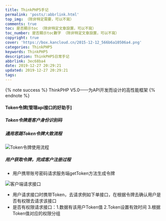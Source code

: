 ```yaml
---
title: ThinkPHP5手记
permalink: 'posts/:abbrlink.html'
top_img: （除非特定需要，可以不寫）
comments: true
toc: 是否顯示toc （除非特定文章設置，可以不寫）
toc_number: 是否顯示toc數字 （除非特定文章設置，可以不寫）
copyright: true
cover: 'https://box.kancloud.cn/2015-12-12_566b6a10506a4.png'
categories: ThinkPHP5
keywords: ThinkPHP5
description: ThinkPHP5日常手记
abbrlink: 3ec68ba4
date: 2019-12-27 20:29:21
updated: 2019-12-27 20:29:21
tags:
---
```

<meta name="referrer" content="never">
<blockquote class="blockquote-center"></blockquote>
{% note success %}
ThinkPHP V5.0——为API开发而设计的高性能框架
{% endnote %}

#### Token令牌[管理api接口的好助手]
##### Token令牌是客户身份识别码
##### 通用思路Token令牌大致流程
![Token令牌使用流程](https://upload-images.jianshu.io/upload_images/3098875-fde0010ea95839b4.png?imageMogr2/auto-orient/strip%7CimageView2/2/w/1240)

##### 用户获取令牌，完成客户注册过程
-  用户携带账号密码请求服务端getToken方法生成令牌 

![客户端请求接口](https://upload-images.jianshu.io/upload_images/3098875-d7e7a44698850764.png?imageMogr2/auto-orient/strip%7CimageView2/2/w/1240)
- 用户请求接口时携带Token，去请求例如下单接口，在根据令牌去确认用户是否有权限去请求该接口
- 是否有权限请求接口：1.数据有该用户Token值 2.Token设置有效时间 3.根据Token值对应的权限分组




